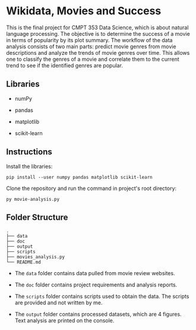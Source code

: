 # Wikidata, Movies and Success

This is the final project for CMPT 353 Data Science, which is about natural language processing. The objective is to determine the success of a movie in terms of popularity by its plot summary. The workflow of the data analysis consists of two main parts: predict movie genres from movie descriptions and analyze the trends of movie genres over time. This allows one to classify the genres of a movie and correlate them to the current trend to see if the identified genres are popular.

## Libraries

* numPy

* pandas

* matplotlib

* scikit-learn

## Instructions

Install the libraries:

    pip install --user numpy pandas matplotlib scikit-learn

Clone the repository and run the command in project's root directory: 

    py movie-analysis.py

## Folder Structure

    .
    ├── data
    ├── doc
    ├── output
    ├── scripts
    ├── movies_analysis.py
    └── README.md

* The `data` folder contains data pulled from movie review websites.

* The `doc` folder contains project requirements and analysis reports.

* The `scripts` folder contains scripts used to obtain the data. The scripts are provided and not written by me.

* The `output` folder contains processed datasets, which are 4 figures. Text analysis are  printed on the console.